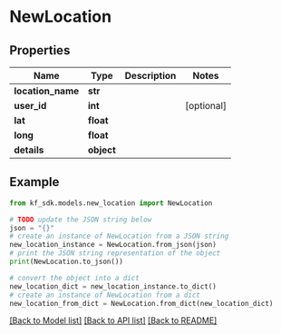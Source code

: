 # NewLocation


## Properties

Name | Type | Description | Notes
------------ | ------------- | ------------- | -------------
**location_name** | **str** |  | 
**user_id** | **int** |  | [optional] 
**lat** | **float** |  | 
**long** | **float** |  | 
**details** | **object** |  | 

## Example

```python
from kf_sdk.models.new_location import NewLocation

# TODO update the JSON string below
json = "{}"
# create an instance of NewLocation from a JSON string
new_location_instance = NewLocation.from_json(json)
# print the JSON string representation of the object
print(NewLocation.to_json())

# convert the object into a dict
new_location_dict = new_location_instance.to_dict()
# create an instance of NewLocation from a dict
new_location_from_dict = NewLocation.from_dict(new_location_dict)
```
[[Back to Model list]](../README.md#documentation-for-models) [[Back to API list]](../README.md#documentation-for-api-endpoints) [[Back to README]](../README.md)


